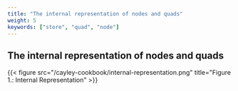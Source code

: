 ```yaml
---
title: "The internal representation of nodes and quads"
weight: 5
keywords: ["store", "quad", "node"]
---
```


## The internal representation of nodes and quads

{{< figure src="/cayley-cookbook/internal-representation.png" title="Figure 1.: Internal Representation" >}}


